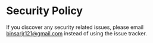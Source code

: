 # Security Policy

If you discover any security related issues, please email binsarjr121@gmail.com instead of using the issue tracker.
